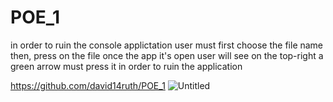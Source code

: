 # POE_1
in order to ruin the console applictation
user must first choose the file name then, press on the file
once the app it's open 
user will see on the top-right a green arrow 
must press it in order to ruin the application


https://github.com/david14ruth/POE_1
![Untitled](https://github.com/david14ruth/POE_1/assets/121356360/df5fb833-c3a7-4965-acec-f9ae82bce184)
